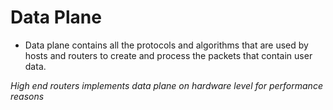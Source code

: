 # Data Plane

- Data plane contains all the protocols and algorithms that are used by hosts and routers to create and process the packets that contain user data.

_High end routers implements data plane on hardware level for performance reasons_



